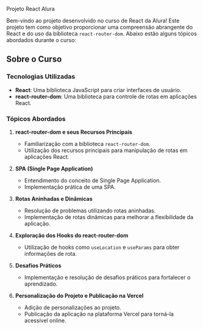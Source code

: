 Projeto React Alura

Bem-vindo ao projeto desenvolvido no curso de React da Alura! Este projeto tem como objetivo proporcionar uma compreensão abrangente do React e do uso da biblioteca `react-router-dom`. Abaixo estão alguns tópicos abordados durante o curso:

## Sobre o Curso

### Tecnologias Utilizadas

- **React**: Uma biblioteca JavaScript para criar interfaces de usuário.
- **react-router-dom**: Uma biblioteca para controle de rotas em aplicações React.


### Tópicos Abordados

1. **react-router-dom e seus Recursos Principais**
   - Familiarização com a biblioteca `react-router-dom`.
   - Utilização dos recursos principais para manipulação de rotas em aplicações React.

2. **SPA (Single Page Application)**
   - Entendimento do conceito de Single Page Application.
   - Implementação prática de uma SPA.

3. **Rotas Aninhadas e Dinâmicas**
   - Resolução de problemas utilizando rotas aninhadas.
   - Implementação de rotas dinâmicas para melhorar a flexibilidade da aplicação.

4. **Exploração dos Hooks do react-router-dom**
   - Utilização de hooks como `useLocation` e `useParams` para obter informações de rota.

5. **Desafios Práticos**
   - Implementação e resolução de desafios práticos para fortalecer o aprendizado.

6. **Personalização do Projeto e Publicação na Vercel**
   - Adição de personalizações ao projeto.
   - Publicação da aplicação na plataforma Vercel para torná-la acessível online.


